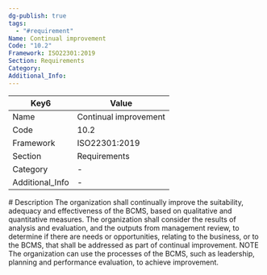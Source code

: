 ```yaml
---
dg-publish: true
tags:
  - "#requirement"
Name: Continual improvement
Code: "10.2"
Framework: ISO22301:2019
Section: Requirements
Category: 
Additional_Info: 
---
```


<div><table class="dataview table-view-table"><thead class="table-view-thead"><tr class="table-view-tr-header"><th class="table-view-th"><span>Key</span><span class="dataview small-text">6</span></th><th class="table-view-th"><span>Value</span></th></tr></thead><tbody class="table-view-tbody"><tr><td><span>Name</span></td><td><span>Continual improvement</span></td></tr><tr><td><span>Code</span></td><td><span>10.2</span></td></tr><tr><td><span>Framework</span></td><td><span>ISO22301:2019</span></td></tr><tr><td><span>Section</span></td><td><span>Requirements</span></td></tr><tr><td><span>Category</span></td><td><span>-</span></td></tr><tr><td><span>Additional_Info</span></td><td><span>-</span></td></tr></tbody></table></div>
# Description
The organization shall continually improve the suitability, adequacy and effectiveness of the BCMS, based on qualitative and quantitative measures. The organization shall consider the results of analysis and evaluation, and the outputs from management review, to determine if there are needs or opportunities, relating to the business, or to the BCMS, that shall be addressed as part of continual improvement. NOTE The organization can use the processes of the BCMS, such as leadership, planning and performance evaluation, to achieve improvement.
